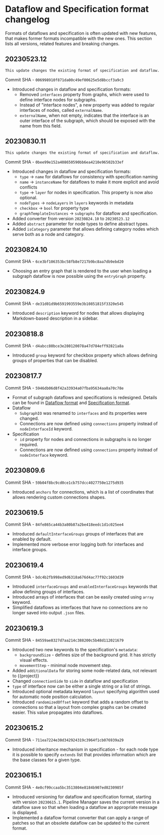 # Dataflow and Specification format changelog

Formats of dataflows and specification is often updated with new features, that makes former formats incompatible with the new ones.
This section lists all versions, related features and breaking changes.

## 20230523.12

```{warning}
This update changes the existing format of specification and dataflow.
```

Commit SHA - `006998910f871da00c49ef00625e5d8bccf3a9c3`

* Introduced changes in dataflow and specification formats:
  * Removed `interfaces` property from graphs, which were used to define interface nodes for subgraphs.
  * Instead of "interface nodes", a new property was added to regular interfaces of nodes, called `externalName`.
  * `externalName`, when not empty, indicates that the interface is an outer interface of the subgraph, which should be exposed with the name from this field.

## 20230830.11

```{warning}
This update changes the existing format of specification and dataflow.
```

Commit SHA - `0bee99e152a408650590bb6ea4210e96502b33ef`

* Introduced changes in dataflow and specification formats:
  * `type` -> `name` for dataflows for consistency with specification naming
  * `name` -> `instanceName` for dataflows to make it more explicit and avoid conflicts
  * `type` -> `layer` for nodes in specification.
    This property is now also optional.
  * `nodeTypes` -> `nodeLayers` in `layers` keywords in metadata
  * `checkbox` -> `bool` for property type
  * `graphTemplateInstances` -> `subgraphs` for dataflow and specification.
* Added converter from version `20230824.10` to `20230523.12`
* Added `abstract` parameter for node types to define abstract types.
* Added `isCategory` parameter that allows defining category nodes which serve both as a node and category.

## 20230824.10

Commit SHA - `6ce3bf106353bc58fb8e7217b9bc8aa7db9ebd20`

* Choosing an entry graph that is rendered to the user when loading a subgraph dataflow is now possible using the `entryGraph` property.

## 20230824.9

Commit SHA - `de31d01d9b6591993559e3b10851815f3320e545`

* Introduced `description` keyword for nodes that allows displaying Markdown-based description in a sidebar.

## 20230818.8

Commit SHA - `d4abcc80bce3e280120078a47d784eff92821a8a`

* Introduced `group` keyword for checkbox property which allows defining groups of properties that can be disabled.

## 20230817.7

Commit SHA - `5946db06d8f42a33934a07fba95634aa8a70c78e`

* Format of subgraph dataflows and specifications is redesigned.
  Details can be found in [Dataflow format](dataflow-format) and [Specification format](specification-format).
* Dataflow
  * `SubgraphIO` was renamed to `interfaces` and its properties were changed.
  *  Connections are now defined using `connections` property instead of `nodeInterfaceId` keyword.
* Specification
  * `id` property for nodes and connections in subgraphs is no longer required.
  *  Connections are now defined using `connections` property instead of `nodeInterface` keyword.

## 20230809.6

Commit SHA - `59b04f8bc9cd0ce1cb757dcc4027750e1275d935`

* Introduced `anchors` for connections, which is a list of coordinates that allows rendering custom connections shapes.

## 20230619.5

Commit SHA - `84fe865ca44b3a80b87a2be418eedc1d1c025ee4`

* Introduced `defaultInterfaceGroups` groups of interfaces that are enabled by default.
* Implemented more verbose error logging both for interfaces and interface groups.

## 20230619.4

Commit SHA - `bdc4b2fb998ed9d6318a676d4ac77f92c1603d39`

* Introduced `interfaceGroups` and `enabledInterfaceGroups` keywords that allow defining groups of interfaces.
* Introduced arrays of interfaces that can be easily created using `array` keyword.
* Simplified dataflows as interfaces that have no connections are no longer saved into output `.json` files.

## 20230619.3

Commit SHA - `84559ae8327d7aa214c388200c5b48d112021679`

* Introduced two new keywords to the specification's `metadata`:
  * `backgroundSize` - defines size of the background grid.
  It has strictly visual effects.
  * `movementStep` - minimal node movement step.
* Added `additionalData` for storing some node-related data, not relevant to {{project}}
* Changed `connectionSide` to `side` in dataflow and specification
* `type` of interface now can be either a single string or a list of strings.
* Introduced optional metadata keyword `layout` specifying algorithm used for automatic node position calculation.
* Introduced `randomizedOffset` keyword that adds a random offset to connections so that a layout from complex graphs can be created easier.
  This value propagates into dataflows.

## 20230615.2

Commit SHA - `711ea7224e30d342924319c3964f1cb076939a29`

* Introduced inheritance mechanism in specification - for each node type it is possible to specify `extends` list that provides information which are the base classes for a given type.

## 20230615.1

Commit SHA - `4e0cf99ccaa5bc3513804e8184b907ed0230985f`

* Introduced versioning for dataflow and specification format, starting with version `20230615.1`.
  Pipeline Manager saves the current version in a dataflow save so that when loading a dataflow an appropriate message is displayed.
* Implemented a dataflow format converter that can apply a range of patches so that an obsolete dataflow can be updated to the current format.
